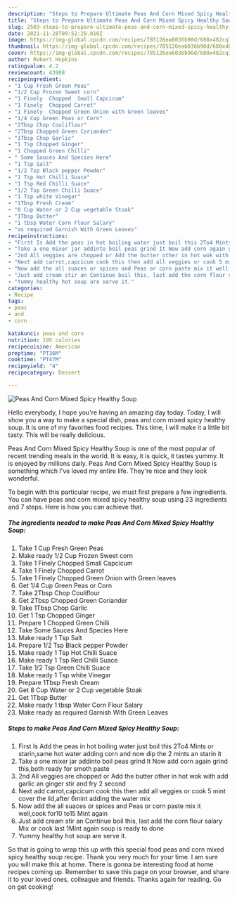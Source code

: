 ```yaml
---
description: "Steps to Prepare Ultimate Peas And Corn Mixed Spicy Healthy Soup"
title: "Steps to Prepare Ultimate Peas And Corn Mixed Spicy Healthy Soup"
slug: 2503-steps-to-prepare-ultimate-peas-and-corn-mixed-spicy-healthy-soup
date: 2021-11-28T09:52:29.016Z
image: https://img-global.cpcdn.com/recipes/785126ea6036b90d/680x482cq70/peas-and-corn-mixed-spicy-healthy-soup-recipe-main-photo.jpg
thumbnail: https://img-global.cpcdn.com/recipes/785126ea6036b90d/680x482cq70/peas-and-corn-mixed-spicy-healthy-soup-recipe-main-photo.jpg
cover: https://img-global.cpcdn.com/recipes/785126ea6036b90d/680x482cq70/peas-and-corn-mixed-spicy-healthy-soup-recipe-main-photo.jpg
author: Robert Hopkins
ratingvalue: 4.2
reviewcount: 43908
recipeingredient:
- "1 Cup Fresh Green Peas"
- "1/2 Cup Frozen Sweet corn"
- "1 Finely  Chopped  Small Capcicum"
- "1 Finely  Chopped Carrot"
- "1 Finely  Chopped Green Onion with Green leaves"
- "1/4 Cup Green Peas or Corn"
- "2Tbsp Chop Couliflour"
- "2Tbsp Chopped Green Coriander"
- "1Tbsp Chop Garlic"
- "1 Tsp Chopped Ginger"
- "1 Chopped Green Chilli"
- " Some Sauces And Species Here"
- "1 Tsp Salt"
- "1/2 Tsp Black pepper Powder"
- "1 Tsp Hot Chilli Suace"
- "1 Tsp Red Chilli Suace"
- "1/2 Tsp Green Chilli Suace"
- "1 Tsp white Vinegar"
- "1Tbsp Fresh Cream"
- "8 Cup Water or 2 Cup vegetable Stoak"
- "1Tbsp Butter"
- "1 tbsp Water Corn Flour Salary"
- "as required Garnish With Green Leaves"
recipeinstructions:
- "First Is Add the peas in hot boiling water just boil this 2To4 Mints or starin,same hot water adding corn and now dip the 2 mints an starin it"
- "Take a one mixer jar addinto boil peas grind It Now add corn again grind this,both ready for smoth paste"
- "2nd All veggies are chopped or Add the butter other in hot wok with add garlic an ginger stir and fry 2 second"
- "Next add carrot,capcicum cook this then add all veggies or cook 5 mint cover the lid,after 6mint adding the water mix"
- "Now add the all suaces or spices and Peas or corn paste mix it well,cook for10 to15 Mint again"
- "Just add cream stir an Continue boil this, last add the corn flour salary Mix or cook last 1Mint again soup is ready to done"
- "Yummy healthy hot soup are serve it."
categories:
- Recipe
tags:
- peas
- and
- corn

katakunci: peas and corn 
nutrition: 195 calories
recipecuisine: American
preptime: "PT36M"
cooktime: "PT47M"
recipeyield: "4"
recipecategory: Dessert

---
```



![Peas And Corn Mixed Spicy Healthy Soup](https://img-global.cpcdn.com/recipes/785126ea6036b90d/680x482cq70/peas-and-corn-mixed-spicy-healthy-soup-recipe-main-photo.jpg)

Hello everybody, I hope you're having an amazing day today. Today, I will show you a way to make a special dish, peas and corn mixed spicy healthy soup. It is one of my favorites food recipes. This time, I will make it a little bit tasty. This will be really delicious.



Peas And Corn Mixed Spicy Healthy Soup is one of the most popular of recent trending meals in the world. It is easy, it is quick, it tastes yummy. It is enjoyed by millions daily. Peas And Corn Mixed Spicy Healthy Soup is something which I've loved my entire life. They're nice and they look wonderful.


To begin with this particular recipe, we must first prepare a few ingredients. You can have peas and corn mixed spicy healthy soup using 23 ingredients and 7 steps. Here is how you can achieve that.

<!--inarticleads1-->

##### The ingredients needed to make Peas And Corn Mixed Spicy Healthy Soup:

1. Take 1 Cup Fresh Green Peas
1. Make ready 1/2 Cup Frozen Sweet corn
1. Take 1 Finely  Chopped  Small Capcicum
1. Take 1 Finely  Chopped Carrot
1. Take 1 Finely  Chopped Green Onion with Green leaves
1. Get 1/4 Cup Green Peas or Corn
1. Take 2Tbsp Chop Couliflour
1. Get 2Tbsp Chopped Green Coriander
1. Take 1Tbsp Chop Garlic
1. Get 1 Tsp Chopped Ginger
1. Prepare 1 Chopped Green Chilli
1. Take  Some Sauces And Species Here
1. Make ready 1 Tsp Salt
1. Prepare 1/2 Tsp Black pepper Powder
1. Make ready 1 Tsp Hot Chilli Suace
1. Make ready 1 Tsp Red Chilli Suace
1. Take 1/2 Tsp Green Chilli Suace
1. Make ready 1 Tsp white Vinegar
1. Prepare 1Tbsp Fresh Cream
1. Get 8 Cup Water or 2 Cup vegetable Stoak
1. Get 1Tbsp Butter
1. Make ready 1 tbsp Water Corn Flour Salary
1. Make ready as required Garnish With Green Leaves




<!--inarticleads2-->

##### Steps to make Peas And Corn Mixed Spicy Healthy Soup:

1. First Is Add the peas in hot boiling water just boil this 2To4 Mints or starin,same hot water adding corn and now dip the 2 mints an starin it
1. Take a one mixer jar addinto boil peas grind It Now add corn again grind this,both ready for smoth paste
1. 2nd All veggies are chopped or Add the butter other in hot wok with add garlic an ginger stir and fry 2 second
1. Next add carrot,capcicum cook this then add all veggies or cook 5 mint cover the lid,after 6mint adding the water mix
1. Now add the all suaces or spices and Peas or corn paste mix it well,cook for10 to15 Mint again
1. Just add cream stir an Continue boil this, last add the corn flour salary Mix or cook last 1Mint again soup is ready to done
1. Yummy healthy hot soup are serve it.




So that is going to wrap this up with this special food peas and corn mixed spicy healthy soup recipe. Thank you very much for your time. I am sure you will make this at home. There is gonna be interesting food at home recipes coming up. Remember to save this page on your browser, and share it to your loved ones, colleague and friends. Thanks again for reading. Go on get cooking!
